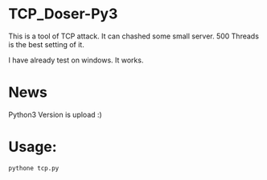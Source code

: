 # TCP_Doser-Py3
This is a tool of TCP attack. It can chashed some small server. 500 Threads is the best setting of it.

I have already test on windows. It works.

# News
Python3 Version is upload :)

# Usage:

    pythone tcp.py
